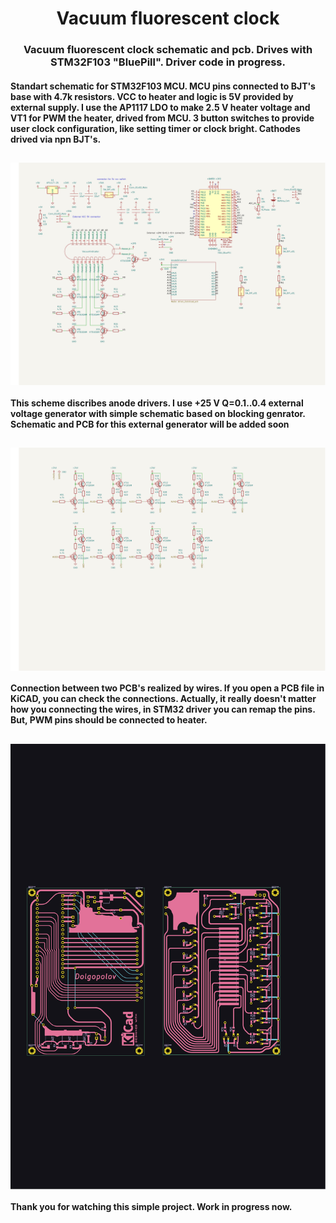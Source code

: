<h1 align="center">Vacuum fluorescent clock</h1>
<h3 align="center">Vacuum fluorescent clock schematic and pcb. Drives with STM32F103 "BluePill". Driver code in progress.</h3>
<h4>Standart schematic for STM32F103 MCU. MCU pins connected to BJT's base with 4.7k resistors. VCC to heater and logic is 5V provided by external supply. I use the AP1117 LDO to make 
2.5 V heater voltage and VT1 for PWM the heater, drived from MCU. 3 button switches to provide user clock configuration, like setting timer or clock bright. Cathodes drived via npn BJT's.</h4>
<h2><img align="center" src = "https://github.com/AlexDolgopolov/VacuumIndicatorSchematic/blob/main/images/SCH1.png"</h2>
<h4>This scheme discribes anode drivers. I use +25 V Q=0.1..0.4 external voltage generator with simple schematic based on blocking genrator.
Schematic and PCB for this external generator will be added soon</h4>
<h2><img align="center" src = "https://github.com/AlexDolgopolov/VacuumIndicatorSchematic/blob/main/images/SCH2.png"</h2>
<h4>Connection between two PCB's realized by wires. If you open a PCB file in KiCAD, you can check the connections. Actually, it really doesn't matter how you connecting the wires, in STM32 driver you can remap the pins. But, PWM pins should be connected to heater.</h4>
<h2><img align="center" src = "https://github.com/AlexDolgopolov/VacuumIndicatorSchematic/blob/main/images/PCB.png"</h2>
<h4>Thank you for watching this simple project. Work in progress now.</h4>
